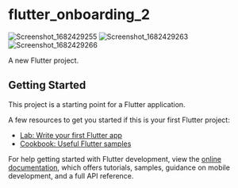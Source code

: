 # flutter_onboarding_2

![Screenshot_1682429255](https://user-images.githubusercontent.com/69029656/234292139-ea8454f0-25ae-46b7-b8c3-934e7d61f022.png) ![Screenshot_1682429263](https://user-images.githubusercontent.com/69029656/234292170-bc2ecca2-9ea9-40c0-8462-4942fa1d8227.png) ![Screenshot_1682429266](https://user-images.githubusercontent.com/69029656/234292183-25419181-1cf8-4c45-98de-4f0a2cc4a4de.png)


A new Flutter project.

## Getting Started

This project is a starting point for a Flutter application.

A few resources to get you started if this is your first Flutter project:

- [Lab: Write your first Flutter app](https://docs.flutter.dev/get-started/codelab)
- [Cookbook: Useful Flutter samples](https://docs.flutter.dev/cookbook)

For help getting started with Flutter development, view the
[online documentation](https://docs.flutter.dev/), which offers tutorials,
samples, guidance on mobile development, and a full API reference.
